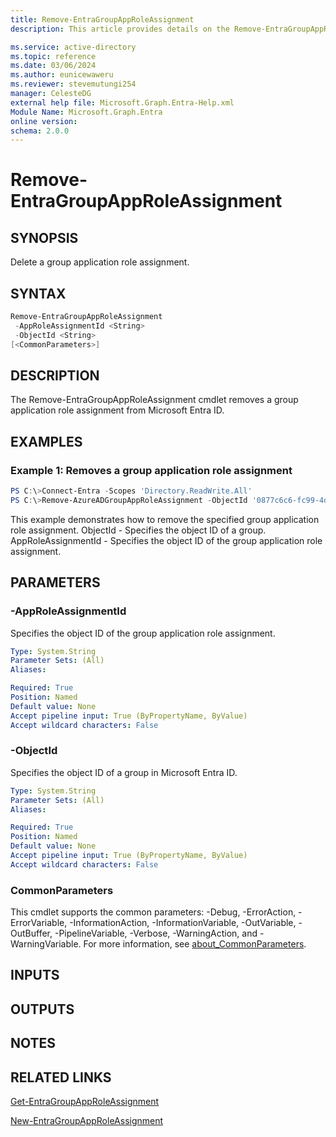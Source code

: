 ```yaml
---
title: Remove-EntraGroupAppRoleAssignment
description: This article provides details on the Remove-EntraGroupAppRoleAssignment command.

ms.service: active-directory
ms.topic: reference
ms.date: 03/06/2024
ms.author: eunicewaweru
ms.reviewer: stevemutungi254
manager: CelesteDG
external help file: Microsoft.Graph.Entra-Help.xml
Module Name: Microsoft.Graph.Entra
online version:
schema: 2.0.0
---
```


# Remove-EntraGroupAppRoleAssignment

## SYNOPSIS

Delete a group application role assignment.

## SYNTAX

```powershell
Remove-EntraGroupAppRoleAssignment 
 -AppRoleAssignmentId <String> 
 -ObjectId <String>
[<CommonParameters>]
```

## DESCRIPTION

The Remove-EntraGroupAppRoleAssignment cmdlet removes a group application role assignment from Microsoft Entra ID.

## EXAMPLES

### Example 1: Removes a group application role assignment

```powershell
PS C:\>Connect-Entra -Scopes 'Directory.ReadWrite.All'
PS C:\>Remove-AzureADGroupAppRoleAssignment -ObjectId '0877c6c6-fc99-4d51-9871-8335be7cfc9d' -AppRoleAssignmentId 'xsZ3CJn8UU2YcYM1vnz8nXBBPlQgBApOqrWsVNJlsa4'
```

This example demonstrates how to remove the specified group application role assignment.
ObjectId - Specifies the object ID of a group.
AppRoleAssignmentId - Specifies the object ID of the group application role assignment.

## PARAMETERS

### -AppRoleAssignmentId

Specifies the object ID of the group application role assignment.

```yaml
Type: System.String
Parameter Sets: (All)
Aliases:

Required: True
Position: Named
Default value: None
Accept pipeline input: True (ByPropertyName, ByValue)
Accept wildcard characters: False
```

### -ObjectId

Specifies the object ID of a group in Microsoft Entra ID.

```yaml
Type: System.String
Parameter Sets: (All)
Aliases:

Required: True
Position: Named
Default value: None
Accept pipeline input: True (ByPropertyName, ByValue)
Accept wildcard characters: False
```

### CommonParameters

This cmdlet supports the common parameters: -Debug, -ErrorAction, -ErrorVariable, -InformationAction, -InformationVariable, -OutVariable, -OutBuffer, -PipelineVariable, -Verbose, -WarningAction, and -WarningVariable. For more information, see [about_CommonParameters](https://go.microsoft.com/fwlink/?LinkID=113216).

## INPUTS

## OUTPUTS

## NOTES

## RELATED LINKS

[Get-EntraGroupAppRoleAssignment](Get-EntraGroupAppRoleAssignment.md)

[New-EntraGroupAppRoleAssignment](New-EntraGroupAppRoleAssignment.md)
